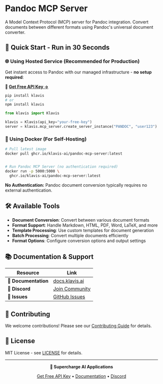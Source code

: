 # Pandoc MCP Server

A Model Context Protocol (MCP) server for Pandoc integration. Convert documents between different formats using Pandoc's universal document converter.

## 🚀 Quick Start - Run in 30 Seconds

### 🌐 Using Hosted Service (Recommended for Production)

Get instant access to Pandoc with our managed infrastructure - **no setup required**:

**🔗 [Get Free API Key →](https://www.klavis.ai/home/api-keys)**

```bash
pip install klavis
# or
npm install klavis
```

```python
from klavis import Klavis

klavis = Klavis(api_key="your-free-key")
server = klavis.mcp_server.create_server_instance("PANDOC", "user123")
```

### 🐳 Using Docker (For Self-Hosting)

```bash
# Pull latest image
docker pull ghcr.io/klavis-ai/pandoc-mcp-server:latest


# Run Pandoc MCP Server (no authentication required)
docker run -p 5000:5000 \
  ghcr.io/klavis-ai/pandoc-mcp-server:latest
```

**No Authentication:** Pandoc document conversion typically requires no external authentication.

## 🛠️ Available Tools

- **Document Conversion**: Convert between various document formats
- **Format Support**: Handle Markdown, HTML, PDF, Word, LaTeX, and more
- **Template Processing**: Use custom templates for document generation
- **Batch Processing**: Convert multiple documents efficiently
- **Format Options**: Configure conversion options and output settings

## 📚 Documentation & Support

| Resource | Link |
|----------|------|
| **📖 Documentation** | [docs.klavis.ai](https://docs.klavis.ai) |
| **💬 Discord** | [Join Community](https://discord.gg/p7TuTEcssn) |
| **🐛 Issues** | [GitHub Issues](https://github.com/klavis-ai/klavis/issues) |

## 🤝 Contributing

We welcome contributions! Please see our [Contributing Guide](../../CONTRIBUTING.md) for details.

## 📜 License

MIT License - see [LICENSE](../../LICENSE) for details.

---

<div align="center">
  <p><strong>🚀 Supercharge AI Applications </strong></p>
  <p>
    <a href="https://www.klavis.ai">Get Free API Key</a> •
    <a href="https://docs.klavis.ai">Documentation</a> •
    <a href="https://discord.gg/p7TuTEcssn">Discord</a>
  </p>
</div>
